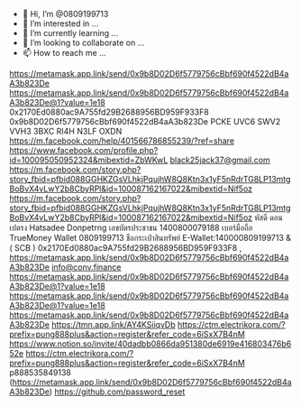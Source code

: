 - 👋 Hi, I’m @0809199713
- 👀 I’m interested in ...
- 🌱 I’m currently learning ...
- 💞️ I’m looking to collaborate on ...
- 📫 How to reach me ...

<!---
0809199713/0809199713 is a ✨ special ✨ repository because its `README.md` (this file) appears on your GitHub profile.
You can click the Preview link to take a look at your changes.
--->
https://metamask.app.link/send/0x9b8D02D6f5779756cBbf690f4522dB4aA3b823De
https://metamask.app.link/send/0x9b8D02D6f5779756cBbf690f4522dB4aA3b823De@1?value=1e18
0x2170Ed0880ac9A755fd29B2688956BD959F933F8
0x9b8D02D6f5779756cBbf690f4522dB4aA3b823De
PCKE UVC6 SWV2 VVH3 3BXC RI4H N3LF OXDN
https://m.facebook.com/help/401566786855239/?ref=share
https://www.facebook.com/profile.php?id=100095050952324&mibextid=ZbWKwL
black25jack37@gmail.com
https://m.facebook.com/story.php?story_fbid=pfbid088GGHKZGsVLhkjPqujhW8Q8Ktn3x1yF5nRdrTG8LP13mtgBoBvX4vLwY2b8CbyRPl&id=100087162167022&mibextid=Nif5oz
https://m.facebook.com/story.php?story_fbid=pfbid088GGHKZGsVLhkjPqujhW8Q8Ktn3x1yF5nRdrTG8LP13mtgBoBvX4vLwY2b8CbyRPl&id=100087162167022&mibextid=Nif5oz
หัสดี ดอนเปตรง
Hatsadee Donpetrng
เลขบัตรประชาชน 1400800079188
เบอร์มือถือ TrueMoney Wallet 0809199713
ชือกระเป๋าสินทรัพย์ E-Wallet:140000809199713 & ( SCB )
0x2170Ed0880ac9A755fd29B2688956BD959F933F8
, https://metamask.app.link/send/0x9b8D02D6f5779756cBbf690f4522dB4aA3b823De
info@conv.finance
https://metamask.app.link/send/0x9b8D02D6f5779756cBbf690f4522dB4aA3b823De@1?value=1e18
https://metamask.app.link/send/0x9b8D02D6f5779756cBbf690f4522dB4aA3b823De@1?value=1e18
https://metamask.app.link/send/0x9b8D02D6f5779756cBbf690f4522dB4aA3b823De
https://tmn.app.link/AY4KSiiqvDb
https://ctm.electrikora.com/?prefix=pung888plus&action=register&refer_code=6iSxX7B4nM
https://www.notion.so/invite/40dadbb0866da951380de6919e416803476b652e
https://ctm.electrikora.com/?prefix=pung888plus&action=register&refer_code=6iSxX7B4nM
p888535849138
(https://metamask.app.link/send/0x9b8D02D6f5779756cBbf690f4522dB4aA3b823De)
https://github.com/password_reset
